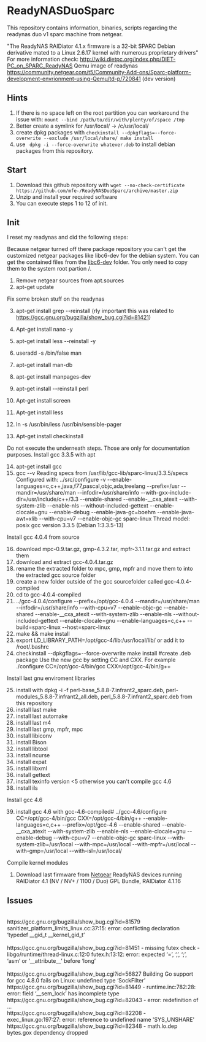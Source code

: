 <h1>ReadyNASDuoSparc</h1>

This repository contains information, binaries, scripts regarding the readynas duo v1 sparc machine from netgear.</p>
"The ReadyNAS RAIDiator 4.1.x firmware is a 32-bit SPARC Debian derivative mated to a Linux 2.6.17 kernel with numerous proprietary drivers"
For more information check: http://wiki.dietpc.org/index.php/DIET-PC_on_SPARC_ReadyNAS
Qemu image of readynas https://community.netgear.com/t5/Community-Add-ons/Sparc-platform-development-envrionment-using-Qemu/td-p/720841 (dev version)
<h2>Hints</h2>


1. If there is no space left on the root partition you can workaround the issue with: `mount --bind /path/to/dir/with/plenty/of/space /tmp`
2. Better create a symlink for /usr/local/ -> /c/usr/local/
3. create dpkg packages with `checkinstall --dpkgflags=--force-overwrite --exclude /usr/local/share/ make install`
4. use ` dpkg -i --force-overwrite whatever.deb` to install debian packages from this repository.

<h2>Start</h2>

1. Download this github repository with `wget --no-check-certificate https://github.com/mfe-/ReadyNASDuoSparc/archive/master.zip`
2. Unzip and install your required software
3. You can execute steps 1 to 12 of init. 

<h2>Init</h2>
I reset my readynas and did the following steps:

Because netgear turned off there package repository you can't get the customized netgear packages like libc6-dev for the debian system.
You can get the contained files from the [libc6-dev](https://github.com/mfe-/ReadyNASDuoSparc/tree/master/libc6-dev) folder. You only need to copy them to the system root partion /.

1. Remove netgear sources from apt.sources
2. apt-get update

Fix some broken stuff on the readynas 

3. apt-get install grep --reinstall (rly important this was related to https://gcc.gnu.org/bugzilla/show_bug.cgi?id=81421)
4. Apt-get install nano -y
5. apt-get install less --reinstall -y
6. useradd -s /bin/false man
7. apt-get install man-db
8. apt-get install manpages-dev

9. apt-get install --reinstall perl
10. Apt-get install screen
11. Apt-get install less
12. ln -s /usr/bin/less /usr/bin/sensible-pager
13. Apt-get install checkinstall 

Do not execute the underneath steps. Those are only for documentation purposes.
Install gcc 3.3.5 with apt

14. apt-get install gcc
15. gcc --v
Reading specs from /usr/lib/gcc-lib/sparc-linux/3.3.5/specs
Configured with: ../src/configure -v --enable-languages=c,c++,java,f77,pascal,objc,ada,treelang --prefix=/usr --mandir=/usr/share/man --infodir=/usr/share/info --with-gxx-include-dir=/usr/include/c++/3.3 --enable-shared --enable-__cxa_atexit --with-system-zlib --enable-nls --without-included-gettext --enable-clocale=gnu --enable-debug --enable-java-gc=boehm --enable-java-awt=xlib --with-cpu=v7 --enable-objc-gc sparc-linux
Thread model: posix
gcc version 3.3.5 (Debian 1:3.3.5-13)

Install gcc 4.0.4 from source


16. download mpc-0.9.tar.gz, gmp-4.3.2.tar, mpfr-3.1.1.tar.gz and extract them
17. download and extract gcc-4.0.4.tar.gz
18. rename the extracted folder to mpc, gmp, mpfr and move them to into the extracted gcc source folder
19. create a new folder outside of the gcc sourcefolder called gcc-4.0.4-compiled
20. cd to gcc-4.0.4-compiled
21. ../gcc-4.0.4/configure --prefix=/opt/gcc-4.0.4 --mandir=/usr/share/man --infodir=/usr/share/info --with-cpu=v7 --enable-objc-gc --enable-shared --enable-__cxa_atexit --with-system-zlib --enable-nls --without-included-gettext --enable-clocale=gnu --enable-languages=c,c++ --build=sparc-linux --host=sparc-linux
22. make && make install
23. export LD_LIBRARY_PATH=/opt/gcc-4/lib:/usr/local/lib/ or add it to /root/.bashrc
24. checkinstall --dpkgflags=--force-overwrite make install #create .deb package
Use the new gcc by setting CC and CXX. For example ./configure CC=/opt/gcc-4/bin/gcc CXX=/opt/gcc-4/bin/g++

Install last gnu enviroment libraries

25. install with dpkg -i -f perl-base_5.8.8-7.infrant2_sparc.deb, perl-modules_5.8.8-7.infrant2_all.deb, perl_5.8.8-7.infrant2_sparc.deb from this repository
26. install last make
27. install last automake
28. install last m4
29. install last gmp, mpfr, mpc
30. install libiconv
31. install Bison
32. install libtool
33. install ncurse
34. install expat
35. install libxml
36. install gettext
37. install texinfo version <5 otherwise you can't compile gcc 4.6
38. install ils

Install gcc 4.6

39. install gcc 4.6 with gcc-4.6-compiled# ../gcc-4.6/configure CC=/opt/gcc-4/bin/gcc CXX=/opt/gcc-4/bin/g++ --enable-languages=c,c++ --prefix=/opt/gcc-4.6 --enable-shared --enable-__cxa_atexit --with-system-zlib --enable-nls --enable-clocale=gnu --enable-debug --with-cpu=v7 --enable-objc-gc sparc-linux --with-system-zlib=/usr/local  --with-mpc=/usr/local  --with-mpfr=/usr/local --with-gmp=/usr/local --with-isl=/usr/local/

Compile kernel modules

1. Download last firmware from [Netgear](https://kb.netgear.com/2649/NETGEAR-Open-Source-Code-for-Programmers-GPL) ReadyNAS devices running RAIDiator 4.1 (NV / NV+ / 1100 / Duo) GPL Bundle, RAIDiator 4.1.16


<h2>Issues</h2>
<br>https://gcc.gnu.org/bugzilla/show_bug.cgi?id=81579 sanitizer_platform_limits_linux.cc:37:15: error: conflicting declaration ‘typedef __gid_t __kernel_gid_t’ </br>
<br>https://gcc.gnu.org/bugzilla/show_bug.cgi?id=81451 - missing futex check - libgo/runtime/thread-linux.c:12:0 futex.h:13:12: error: expected ‘=’, ‘,’, ‘;’, ‘asm’ or ‘__attribute__’ before ‘long’</br>
<br>https://gcc.gnu.org/bugzilla/show_bug.cgi?id=56827 Building Go support for gcc 4.8.0 fails on Linux: undefined type ‘SockFilter’ </br>
https://gcc.gnu.org/bugzilla/show_bug.cgi?id=81449 - runtime.inc:782:28: error: field ‘__sem_lock’ has incomplete type
</br>
https://gcc.gnu.org/bugzilla/show_bug.cgi?id=82043 - error: redefinition of ... 
</br>
https://gcc.gnu.org/bugzilla/show_bug.cgi?id=82208 - exec_linux.go:197:27: error: reference to undefined name 'SYS_UNSHARE' 
</br>
https://gcc.gnu.org/bugzilla/show_bug.cgi?id=82348 - math.lo.dep bytes.gox dependency dropped
